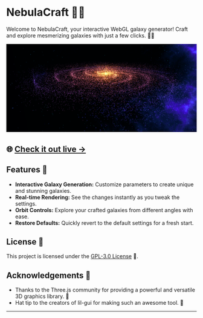 # NebulaCraft 🌌✨

Welcome to NebulaCraft, your interactive WebGL galaxy generator! Craft and explore mesmerizing galaxies with just a few clicks. 🚀✨

![Preview Image](./public/images/preview.png)

## 🌐 [Check it out live &rarr;](https://nebulacraft.vercel.app/)

## Features 🌟

- **Interactive Galaxy Generation:** Customize parameters to create unique and stunning galaxies.
- **Real-time Rendering:** See the changes instantly as you tweak the settings.
- **Orbit Controls:** Explore your crafted galaxies from different angles with ease.
- **Restore Defaults:** Quickly revert to the default settings for a fresh start.

## License 📝

This project is licensed under the [GPL-3.0 License](LICENSE) 📜.

## Acknowledgements 🙏

- Thanks to the Three.js community for providing a powerful and versatile 3D graphics library. 👏
- Hat tip to the creators of lil-gui for making such an awesome tool. 🎩

---
